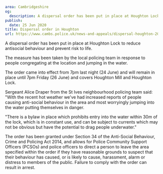 ```yaml
area: Cambridgeshire
og:
  description: A dispersal order has been put in place at Houghton Lock to reduce antisocial behaviour and prevent risk to life.
publish:
  date: 25 Jun 2020
title: Dispersal order in Houghton
url: https://www.cambs.police.uk/news-and-appeals/dispersal-houghton-2020
```

A dispersal order has been put in place at Houghton Lock to reduce antisocial behaviour and prevent risk to life.

The measure has been taken by the local policing team in response to people congregating at the location and jumping in the water.

The order came into effect from 7pm last night (24 June) and will remain in place until 7pm Friday (26 June) and covers Houghton Mill and Houghton Lock.

Sergeant Alice Draper from the St Ives neighbourhood policing team said: "With the recent hot weather we've had increased reports of people causing anti-social behaviour in the area and most worryingly jumping into the water putting themselves in danger.

"There is a bylaw in place which prohibits entry into the water within 30m of the lock, which is in constant use, and can be subject to currents which may not be obvious but have the potential to drag people underwater."

The order has been granted under Section 34 of the Anti-Social Behaviour, Crime and Policing Act 2014, and allows for Police Community Support Officers (PCSOs) and police officers to direct a person to leave the area specified within the order if they have reasonable grounds to suspect that their behaviour has caused, or is likely to cause, harassment, alarm or distress to members of the public. Failure to comply with the order can result in arrest.
